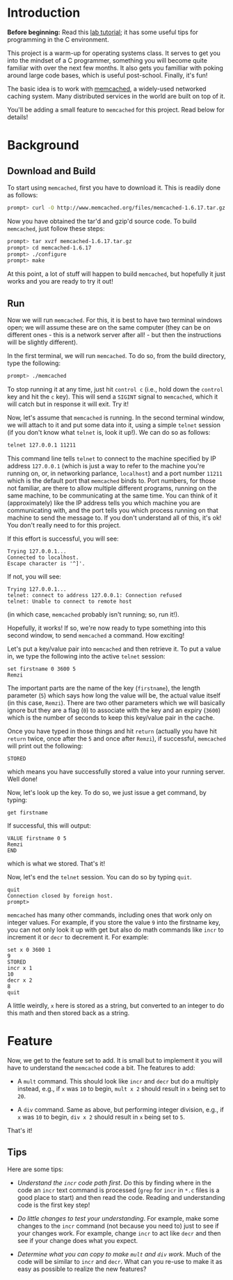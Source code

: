 
# Introduction

**Before beginning:** Read this [lab tutorial](http://pages.cs.wisc.edu/~remzi/OSTEP/lab-tutorial.pdf); it has some useful tips for programming in the C environment.

This project is a warm-up for operating systems class. It serves to get you into the mindset of a C programmer, something you will become quite familiar with over the next few months. It also gets you familliar with poking around large code bases, which is useful post-school. Finally, it's fun!

The basic idea is to work with [memcached](https://memcached.org/), a widely-used networked caching system. Many distributed services in the world are built on top of it.

You'll be adding a small feature to `memcached` for this project. Read below for details!

# Background

## Download and Build

To start using `memcached`, first you have to download it. This is readily done as follows:

```sh
prompt> curl -O http://www.memcached.org/files/memcached-1.6.17.tar.gz
```

Now you have obtained the tar'd and gzip'd source code. To build `memcached`, just follow these steps:

```sh
prompt> tar xvzf memcached-1.6.17.tar.gz
prompt> cd memcached-1.6.17
prompt> ./configure
prompt> make
```

At this point, a lot of stuff will happen to build `memcached`, but hopefully it just works and you are ready to try it out!

## Run

Now we will run `memcached`. For this, it is best to have two terminal windows open; we will assume these are on the same computer (they can be on different ones - this is a network server after all! - but then the instructions will be slightly different).

In the first terminal, we will run `memcached`. To do so, from the build directory, type the following:

```sh
prompt> ./memcached
```

To stop running it at any time, just hit `control c` (i.e., hold down the `control` key and hit the `c` key). This will send a `SIGINT` signal to `memcached`, which it will catch but in response it will exit. Try it!

Now, let's assume that `memcached` is running. In the second terminal window, we will attach to it and put some data into it, using a simple `telnet` session (if you don't know what `telnet` is, look it up!). We can do so as follows:

```sh
telnet 127.0.0.1 11211
```

This command line tells `telnet` to connect to the machine specified by IP address `127.0.0.1` (which is just a way to refer to the machine you're running on, or, in networking parlance, `localhost`) and a port number `11211` which is the default port that `memcached` binds to. Port numbers, for those not familiar, are there to allow multiple different programs, running on the same machine, to be communicating at the same time. You can think of it (approximately) like the IP address tells you which machine you are communicating with, and the port tells you which process running on that machine to send the message to. If you don't understand all of this, it's ok! You don't really need to for this project.

If this effort is successful, you will see:
```
Trying 127.0.0.1...
Connected to localhost.
Escape character is '^]'.
```

If not, you will see:
```
Trying 127.0.0.1...
telnet: connect to address 127.0.0.1: Connection refused
telnet: Unable to connect to remote host
```
(in which case, `memcached` probably isn't running; so, run it!).

Hopefully, it works! If so, we're now ready to type something into this second window, to send `memcached` a command. How exciting!

Let's put a key/value pair into `memcached` and then retrieve it. To put a value in, we type the following into the active `telnet` session:

```
set firstname 0 3600 5
Remzi
```

The important parts are the name of the key (`firstname`), the length parameter (`5`) which says how long the value will be, the actual value itself (in this case, `Remzi`). There are two other parameters which we will basically ignore but they are a flag (`0`) to associate with the key and an expiry (`3600`) which is the number of seconds to keep this key/value pair in the cache.

Once you have typed in those things and hit `return` (actually you have hit `return` twice, once after the `5` and once after `Remzi`), if successful, `memcached` will print out the following:

```
STORED
```

which means you have successfully stored a value into your running server. Well done!

Now, let's look up the key. To do so, we just issue a get command, by typing:

```
get firstname
```

If successful, this will output:
```
VALUE firstname 0 5
Remzi
END
```

which is what we stored. That's it!

Now, let's end the `telnet` session. You can do so by typing `quit`.

```
quit
Connection closed by foreign host.
prompt>
```

`memcached` has many other commands, including ones that work only on integer values. For example, if you store the value `9` into the firstname key, you can not only look it up with get but also do math commands like `incr` to increment it or `decr` to decrement it. For example:

```
set x 0 3600 1
9
STORED
incr x 1
10
decr x 2
8
quit
```

A little weirdly, `x` here is stored as a string, but converted to an integer to do this math and then stored back as a string.

# Feature

Now, we get to the feature set to add. It is small but to implement it you will have to understand the `memcached` code a bit. The features to add:

- A `mult` command. This should look like `incr` and `decr` but do a multiply instead, e.g., if `x` was `10` to begin, `mult x 2` should result in `x` being set to `20`.

- A `div` command. Same as above, but performing integer division, e.g., if `x` was `10` to begin, `div x 2` should result in `x` being set to `5`.

That's it! 

## Tips

Here are some tips:

- *Understand the `incr` code path first*. Do this by finding where in the code an `incr` text command is processed (`grep` for `incr` in `*.c` files is a good place to start) and then read the code. Reading and understanding code is the first key step!

- *Do little changes to test your understanding*. For example, make some changes to the `incr` command (not because you need to) just to see if your changes work. For example, change `incr` to act like `decr` and then see if your change does what you expect.

- *Determine what you can copy to make `mult` and `div` work*. Much of the code will be similar to `incr` and `decr`. What can you re-use to make it as easy as possible to realize the new features?

